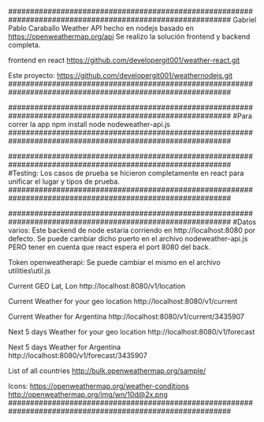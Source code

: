 ###########################################################################################################
Gabriel Pablo Caraballo
Weather API hecho en nodejs basado en https://openweathermap.org/api
Se realizo la solución frontend y backend completa.

frontend en react
https://github.com/developergit001/weather-react.git

Este proyecto:
https://github.com/developergit001/weathernodejs.git
###########################################################################################################

###########################################################################################################
#Para correr la app
npm install
node nodeweather-api.js
###########################################################################################################

###########################################################################################################
#Testing: Los casos de prueba se hicieron completamente en react para unificar el lugar y tipos de prueba.
###########################################################################################################

###########################################################################################################
#Datos varios:
Este backend de node estaria corriendo en http://localhost:8080 por defecto.
Se puede cambiar dicho puerto en el archivo nodeweather-api.js PERO tener en cuenta que react espera el port 8080 del back.

Token openweatherapi:
Se puede cambiar el mismo en el archivo utilities\util.js

Current GEO Lat, Lon
http://localhost:8080/v1/location

Current Weather for your geo location
http://localhost:8080/v1/current

Current Weather for Argentina
http://localhost:8080/v1/current/3435907

Next 5 days Weather for your geo location
http://localhost:8080/v1/forecast

Next 5 days Weather for Argentina
http://localhost:8080/v1/forecast/3435907


List of all countries
http://bulk.openweathermap.org/sample/

Icons:
https://openweathermap.org/weather-conditions
http://openweathermap.org/img/wn/10d@2x.png
###########################################################################################################
